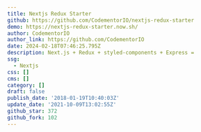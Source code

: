 ```yaml
---
title: Nextjs Redux Starter
github: https://github.com/CodementorIO/nextjs-redux-starter
demo: https://nextjs-redux-starter.now.sh/
author: CodementorIO
author_link: https://github.com/CodementorIO
date: 2024-02-18T07:46:25.795Z
description: Next.js + Redux + styled-components + Express =
ssg:
  - Nextjs
css: []
cms: []
category: []
draft: false
publish_date: '2018-01-19T10:40:03Z'
update_date: '2021-10-09T13:02:55Z'
github_star: 372
github_fork: 102
---
```

